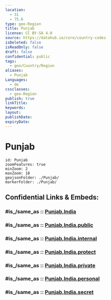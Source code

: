 ```yaml
---
location:
  - 31
  - 75.6
type: geo-Region
title: Punjab
license: CC BY-SA 4.0
source: https://datahub.io/core/country-codes
isDeleted: false
isReadOnly: false
draft: false
confidential: public
tags:
  - geo/Country/Region
aliases:
  - Punjab
Languages:
  - de
cssclasses:
  - geo-Region
publish: true
linkTitle:
keywords:
layout:
publishDate:
expiryDate:
---
```


# Punjab

```leaflet
id: Punjab
zoomFeatures: true 
minZoom: 2 
maxZoom: 18
geojsonFolder: ./Punjab/
markerFolder: ./Punjab/
```


## Confidential Links & Embeds: 

### #is_/same_as :: [Punjab,India](/_Standards/Earth/Continent/Asia/Indian_Subcontinent/India/States~India/Punjab,India.md) 

### #is_/same_as :: [Punjab,India.public](/_public/Earth/Continent/Asia/Indian_Subcontinent/India/States~India/Punjab,India.public.md) 

### #is_/same_as :: [Punjab,India.internal](/_internal/Earth/Continent/Asia/Indian_Subcontinent/India/States~India/Punjab,India.internal.md) 

### #is_/same_as :: [Punjab,India.protect](/_protect/Earth/Continent/Asia/Indian_Subcontinent/India/States~India/Punjab,India.protect.md) 

### #is_/same_as :: [Punjab,India.private](/_private/Earth/Continent/Asia/Indian_Subcontinent/India/States~India/Punjab,India.private.md) 

### #is_/same_as :: [Punjab,India.personal](/_personal/Earth/Continent/Asia/Indian_Subcontinent/India/States~India/Punjab,India.personal.md) 

### #is_/same_as :: [Punjab,India.secret](/_secret/Earth/Continent/Asia/Indian_Subcontinent/India/States~India/Punjab,India.secret.md)

